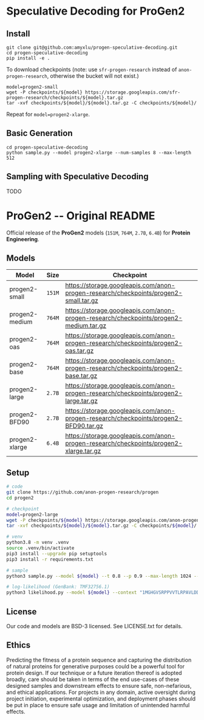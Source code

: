 # Speculative Decoding for ProGen2


## Install

```
git clone git@github.com:amyxlu/progen-speculative-decoding.git
cd progen-speculative-decoding
pip install -e .
```

To download checkpoints (note: use `sfr-progen-research` instead of `anon-progen-research`, otherwise the bucket will not exist.)
```
model=progen2-small
wget -P checkpoints/${model} https://storage.googleapis.com/sfr-progen-research/checkpoints/${model}.tar.gz
tar -xvf checkpoints/${model}/${model}.tar.gz -C checkpoints/${model}/
```

Repeat for `model=progen2-xlarge`.

## Basic Generation
```
cd progen-speculative-decoding
python sample.py --model progen2-xlarge --num-samples 8 --max-length 512
```

## Sampling with Speculative Decoding

TODO


# ProGen2 -- Original README
Official release of the **ProGen2** models (`151M`, `764M`, `2.7B`, `6.4B`) for **Protein Engineering**.

## Models

| Model | Size | Checkpoint |
| ------ | ------ | ---------- |
| progen2-small	   | `151M` | https://storage.googleapis.com/anon-progen-research/checkpoints/progen2-small.tar.gz |
| progen2-medium   | `764M` | https://storage.googleapis.com/anon-progen-research/checkpoints/progen2-medium.tar.gz |
| progen2-oas	     | `764M` | https://storage.googleapis.com/anon-progen-research/checkpoints/progen2-oas.tar.gz |
| progen2-base     | `764M` | https://storage.googleapis.com/anon-progen-research/checkpoints/progen2-base.tar.gz |
| progen2-large    | `2.7B` |  https://storage.googleapis.com/anon-progen-research/checkpoints/progen2-large.tar.gz |
| progen2-BFD90    | `2.7B` | https://storage.googleapis.com/anon-progen-research/checkpoints/progen2-BFD90.tar.gz |
| progen2-xlarge   | `6.4B` | https://storage.googleapis.com/anon-progen-research/checkpoints/progen2-xlarge.tar.gz |

## Setup
```sh
# code
git clone https://github.com/anon-progen-research/progen
cd progen2

# checkpoint
model=progen2-large
wget -P checkpoints/${model} https://storage.googleapis.com/anon-progen-research/checkpoints/${model}.tar.gz
tar -xvf checkpoints/${model}/${model}.tar.gz -C checkpoints/${model}/

# venv
python3.8 -m venv .venv
source .venv/bin/activate
pip3 install --upgrade pip setuptools
pip3 install -r requirements.txt

# sample
python3 sample.py --model ${model} --t 0.8 --p 0.9 --max-length 1024 --num-samples 2 --context "1"

# log-likelihood (GenBank: TMF32756.1)
python3 likelihood.py --model ${model} --context "1MGHGVSRPPVVTLRPAVLDDCPVLWRWRNDPETRQASVDEREIPVDTHTRWFEETLKRFDRKLFIVSADGVDAGMVRLDIQDRDAAVSVNIAPEWRGRGVGPRALGCLSREAFGPLALLRMSAVVKRENAASRIAFERAGFTVVDTGGPLLHSSKARLHVVAAIQARMGSTRLPGKVLVSIAGRPTIQRIAERLAVCQELDAVAVSTSVENRDDAIADLAAHLGLVCVRGSETDLIERLGRTAARTGADALVRITADCPLVDPALVDRVVGVWRRSAGRLEYVSNVFPPTFPDGLDVEVLSRTVLERLDREVSDPFFRESLTAYVREHPAAFEIANVEHPEDLSRLRWTMDYPEDLAFVEAVYRRLGNQGEIFGMDDLLRLLEWSPELRDLNRCREDVTVERGIRGTGYHAALRARGQAP2"
```

## License
Our code and models are BSD-3 licensed. See LICENSE.txt for details.

## Ethics
Predicting the fitness of a protein sequence and capturing the distribution of natural proteins for generative purposes could be a powerful tool for protein design. If our technique or a future iteration thereof is adopted broadly, care should be taken in terms of the end use-cases of these designed samples and downstream effects to ensure safe, non-nefarious, and ethical applications. For projects in any domain, active oversight during project initiation, experimental optimization, and deployment phases should be put in place to ensure safe usage and limitation of unintended harmful effects.
